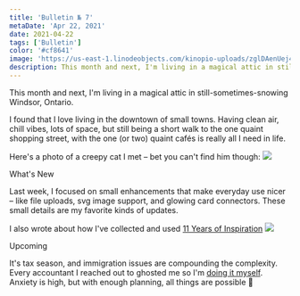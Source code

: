 ```yaml
---
title: 'Bulletin № 7'
metaDate: 'Apr 22, 2021'
date: 2021-04-22
tags: ['Bulletin']
color: '#cf8641'
image: 'https://us-east-1.linodeobjects.com/kinopio-uploads/zglDAenUej4FCGvUw06Qe/cat.jpeg'
description: This month and next, I'm living in a magical attic in still-sometimes-snowing Windsor, Ontario.
---
```


  <p>This month and next, I'm living in a magical attic in still-sometimes-snowing Windsor, Ontario.</p>

  <p>I found that I love living in the downtown of small towns. Having clean air, chill vibes, lots of space, but still being a short walk to the one quaint shopping street, with the one (or two) quaint cafés is really all I need in life.</p>

<!--   <p>Unfortunately, I have to move back to NYC so I'm being pulled back into the sludge of beaurocracy. All I really want now is to be able to spend all of my days focused on Kinopio.</p>
 -->
  <p>Here's a photo of a creepy cat I met – bet you can't find him though:
    <img src="https://us-east-1.linodeobjects.com/kinopio-uploads/zglDAenUej4FCGvUw06Qe/cat.jpeg">
  </p>

  <p>
    <span class="badge info">What's New</span>
  </p>
  <!-- 🛶 -->
  <p>
    Last week, I focused on small enhancements that make everyday use nicer – like file uploads, svg image support, and glowing card connectors. These small details are my favorite kinds of updates.
  </p>
  <p>
    I also wrote about how I've collected and used
    <a href="https://pketh.org/decade-of-inspiration.html">11 Years of Inspiration</a>
    <img src="https://pketh.org/images/2021/hiro-isono.jpg">
  </p>

  <p>
    <span class="badge info">Upcoming</span>
  </p>
    <!-- 🛶 -->
  <p>
    It's tax season, and immigration issues are compounding the complexity. Every accountant I reached out to ghosted me so I'm <a href="https://kinopio.club/n8HfwGead6o3sC71X98Vx">doing it myself</a>. Anxiety is high, but with enough planning, all things are possible 🤞
  </p>
